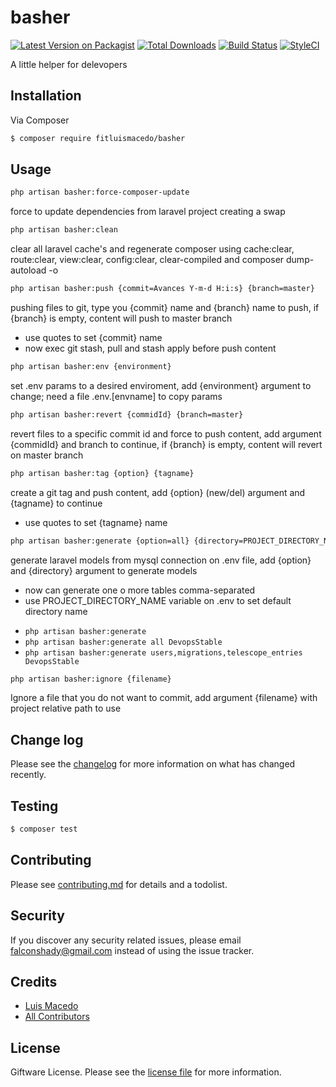 # basher
[![Latest Version on Packagist][ico-version]][link-packagist]
[![Total Downloads][ico-downloads]][link-downloads]
[![Build Status][ico-travis]][link-travis]
[![StyleCI][ico-styleci]][link-styleci]

A little helper for delevopers

## Installation
Via Composer
``` bash
$ composer require fitluismacedo/basher
```

## Usage
``` bash 
php artisan basher:force-composer-update
```
force to update dependencies from laravel project creating a swap

``` bash 
php artisan basher:clean
```
clear all laravel cache's and regenerate composer using cache:clear, route:clear, view:clear, config:clear, clear-compiled and composer dump-autoload -o

``` bash 
php artisan basher:push {commit=Avances Y-m-d H:i:s} {branch=master}
```
pushing files to git, type you {commit} name and {branch} name to push, if {branch} is empty, content will push to master branch
* use quotes to set {commit} name
* now exec git stash, pull and stash apply before push content

``` bash
php artisan basher:env {environment}
```
set .env params to a desired enviroment, add {environment} argument to change; need a file .env.[envname] to copy params

``` bash
php artisan basher:revert {commidId} {branch=master}
```
revert files to a specific commit id and force to push content, add argument {commidId} and branch to continue, if {branch} is empty, content will revert on master branch

``` bash
php artisan basher:tag {option} {tagname}
```
create a git tag and push content, add {option} (new/del) argument and {tagname} to continue
* use quotes to set {tagname} name

``` bash
php artisan basher:generate {option=all} {directory=PROJECT_DIRECTORY_NAME}
```
generate laravel models from mysql connection on .env file, add {option} and {directory} argument to generate models
* now can generate one o more tables comma-separated
* use PROJECT_DIRECTORY_NAME variable on .env to set default directory name 
- `php artisan basher:generate`
- `php artisan basher:generate all DevopsStable`
- `php artisan basher:generate users,migrations,telescope_entries DevopsStable`

``` bash 
php artisan basher:ignore {filename}
```
Ignore a file that you do not want to commit, add argument {filename} with project relative path to use

## Change log
Please see the [changelog](changelog.md) for more information on what has changed recently.

## Testing
``` bash
$ composer test
```

## Contributing
Please see [contributing.md](contributing.md) for details and a todolist.

## Security
If you discover any security related issues, please email falconshady@gmail.com instead of using the issue tracker.

## Credits
- [Luis Macedo][link-author]
- [All Contributors][link-contributors]

## License
Giftware License. Please see the [license file](license.md) for more information.

[ico-version]: https://img.shields.io/packagist/v/fitluismacedo/basher.svg?style=flat-square
[ico-downloads]: https://img.shields.io/packagist/dt/fitluismacedo/basher.svg?style=flat-square
[ico-travis]: https://img.shields.io/travis/fitluismacedo/basher/master.svg?style=flat-square
[ico-styleci]: https://styleci.io/repos/12345678/shield

[link-packagist]: https://packagist.org/packages/fitluismacedo/basher
[link-downloads]: https://packagist.org/packages/fitluismacedo/basher
[link-travis]: https://travis-ci.org/fitluismacedo/basher
[link-styleci]: https://styleci.io/repos/12345678
[link-author]: https://github.com/fitluismacedo
[link-contributors]: ../../contributors]